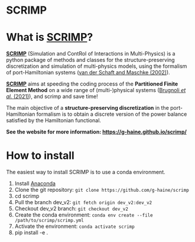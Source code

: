 SCRIMP
======

# What is [SCRIMP](https://g-haine.github.io/scrimp/)?

**[SCRIMP](https://g-haine.github.io/scrimp/)** (Simulation and ContRol of Interactions in Multi-Physics) is a python package of methods and classes for the structure-preserving discretization and simulation of multi-physics models, using the formalism of port-Hamiltonian systems ([van der Schaft and Maschke (2002)](https://doi.org/10.1016/S0393-0440(01)00083-3)). 

**[SCRIMP](https://g-haine.github.io/scrimp/)** aims at speeding the coding process of the **Partitioned Finite Element Method** on a wide range of (multi-)physical systems ([Brugnoli *et al.* (2021)](https://doi.org/10.4236/jamp.2021.96088)), and scrimp and save time!

The main objective of a **structure-preserving discretization** in the port-Hamiltonian formalism is to obtain a discrete version of the power balance satisfied by the Hamiltonian functional.

**See the website for more information: https://g-haine.github.io/scrimp/**

# How to install
The easiest way to install SCRIMP is to use a conda environment.

1. Install <a href="https://docs.anaconda.com/free/anaconda/install/index.html"> Anaconda</a>
2. Clone the git repository: ```git clone https://github.com/g-haine/scrimp```
3. cd scrimp
4. Pull the branch dev_v2: ```git fetch origin dev_v2:dev_v2``` 
5. Checkout dev_v2 branch: ```git checkout dev_v2```
6. Create the conda environment:  ```conda env create --file /path/to/scrimp/scrimp.yml```
7. Activate the environment:  ```conda activate scrimp```
8. pip install -e .
